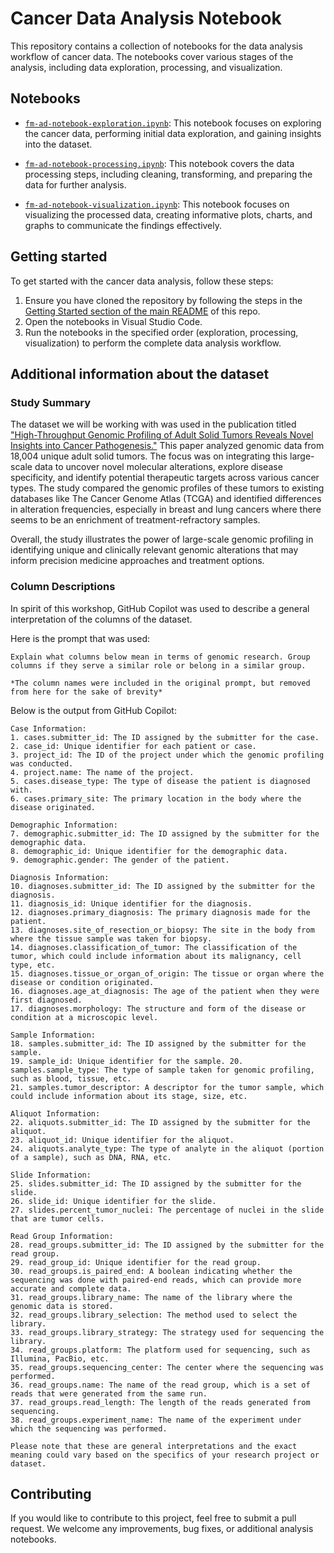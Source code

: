 # Cancer Data Analysis Notebook

This repository contains a collection of notebooks for the data analysis workflow of cancer data. The notebooks cover various stages of the analysis, including data exploration, processing, and visualization.

## Notebooks

- [`fm-ad-notebook-exploration.ipynb`](fm-ad-notebook-exploration.ipynb): This notebook focuses on exploring the cancer data, performing initial data exploration, and gaining insights into the dataset.

- [`fm-ad-notebook-processing.ipynb`](fm-ad-notebook-processing.ipynb): This notebook covers the data processing steps, including cleaning, transforming, and preparing the data for further analysis.

- [`fm-ad-notebook-visualization.ipynb`](fm-ad-notebook-visualization.ipynb): This notebook focuses on visualizing the processed data, creating informative plots, charts, and graphs to communicate the findings effectively.

## Getting started

To get started with the cancer data analysis, follow these steps:

1. Ensure you have cloned the repository by following the steps in the [Getting Started section of the main README](../README.md#getting-started) of this repo.
2. Open the notebooks in Visual Studio Code.
3. Run the notebooks in the specified order (exploration, processing, visualization) to perform the complete data analysis workflow.

## Additional information about the dataset

### Study Summary
The dataset we will be working with was used in the publication titled ["High-Throughput Genomic Profiling of Adult Solid Tumors Reveals Novel Insights into Cancer Pathogenesis."](https://aacrjournals.org/cancerres/article/77/9/2464/625134/High-Throughput-Genomic-Profiling-of-Adult-Solid) This paper analyzed genomic data from 18,004 unique adult solid tumors. The focus was on integrating this large-scale data to uncover novel molecular alterations, explore disease specificity, and identify potential therapeutic targets across various cancer types. The study compared the genomic profiles of these tumors to existing databases like The Cancer Genome Atlas (TCGA) and identified differences in alteration frequencies, especially in breast and lung cancers where there seems to be an enrichment of treatment-refractory samples.

Overall, the study illustrates the power of large-scale genomic profiling in identifying unique and clinically relevant genomic alterations that may inform precision medicine approaches and treatment options.

### Column Descriptions

In spirit of this workshop, GitHub Copilot was used to describe a general interpretation of the columns of the dataset.

Here is the prompt that was used:
```
Explain what columns below mean in terms of genomic research. Group columns if they serve a similar role or belong in a similar group.

*The column names were included in the original prompt, but removed from here for the sake of brevity*
```


Below is the output from GitHub Copilot:

```
Case Information:
1. cases.submitter_id: The ID assigned by the submitter for the case.
2. case_id: Unique identifier for each patient or case.
3. project_id: The ID of the project under which the genomic profiling was conducted.
4. project.name: The name of the project.
5. cases.disease_type: The type of disease the patient is diagnosed with.
6. cases.primary_site: The primary location in the body where the disease originated.

Demographic Information:
7. demographic.submitter_id: The ID assigned by the submitter for the demographic data.
8. demographic_id: Unique identifier for the demographic data.
9. demographic.gender: The gender of the patient.

Diagnosis Information:
10. diagnoses.submitter_id: The ID assigned by the submitter for the diagnosis.
11. diagnosis_id: Unique identifier for the diagnosis.
12. diagnoses.primary_diagnosis: The primary diagnosis made for the patient.
13. diagnoses.site_of_resection_or_biopsy: The site in the body from where the tissue sample was taken for biopsy.
14. diagnoses.classification_of_tumor: The classification of the tumor, which could include information about its malignancy, cell type, etc.
15. diagnoses.tissue_or_organ_of_origin: The tissue or organ where the disease or condition originated.
16. diagnoses.age_at_diagnosis: The age of the patient when they were first diagnosed.
17. diagnoses.morphology: The structure and form of the disease or condition at a microscopic level.

Sample Information:
18. samples.submitter_id: The ID assigned by the submitter for the sample.
19. sample_id: Unique identifier for the sample. 20. samples.sample_type: The type of sample taken for genomic profiling, such as blood, tissue, etc.
21. samples.tumor_descriptor: A descriptor for the tumor sample, which could include information about its stage, size, etc.

Aliquot Information:
22. aliquots.submitter_id: The ID assigned by the submitter for the aliquot.
23. aliquot_id: Unique identifier for the aliquot.
24. aliquots.analyte_type: The type of analyte in the aliquot (portion of a sample), such as DNA, RNA, etc.

Slide Information:
25. slides.submitter_id: The ID assigned by the submitter for the slide.
26. slide_id: Unique identifier for the slide.
27. slides.percent_tumor_nuclei: The percentage of nuclei in the slide that are tumor cells.

Read Group Information:
28. read_groups.submitter_id: The ID assigned by the submitter for the read group.
29. read_group_id: Unique identifier for the read group.
30. read_groups.is_paired_end: A boolean indicating whether the sequencing was done with paired-end reads, which can provide more accurate and complete data.
31. read_groups.library_name: The name of the library where the genomic data is stored.
32. read_groups.library_selection: The method used to select the library.
33. read_groups.library_strategy: The strategy used for sequencing the library.
34. read_groups.platform: The platform used for sequencing, such as Illumina, PacBio, etc.
35. read_groups.sequencing_center: The center where the sequencing was performed.
36. read_groups.name: The name of the read group, which is a set of reads that were generated from the same run.
37. read_groups.read_length: The length of the reads generated from sequencing.
38. read_groups.experiment_name: The name of the experiment under which the sequencing was performed.

Please note that these are general interpretations and the exact meaning could vary based on the specifics of your research project or dataset.
```

## Contributing

If you would like to contribute to this project, feel free to submit a pull request. We welcome any improvements, bug fixes, or additional analysis notebooks.
